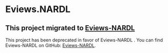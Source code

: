 # Eviews.NARDL
## This project migrated to [Eviews-NARDL](https://github.com/karamelikli/Eviews-NARDL)

This project has been deprecated in favor of Eviews-NARDL . You can find Eviews-NARDL on GitHub: [Eviews-NARDL](https://github.com/karamelikli/Eviews-NARDL).
